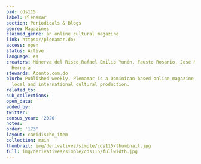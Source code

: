 ```yaml
---
pid: cds115
label: Plenamar
section: Periodicals & Blogs
genre: Magazines
claimed_genre: an online cultural magazine
link: https://plenamar.do/
access: open
status: Active
language: es
creators: Minerva del Risco,Rafael Emilio Yunén, Fausto Rosario, José Mármol and Jochy
  Herrera
stewards: Acento.com.do
blurb: Published weekly, Plenamar is a Dominican-based online magazine focused on
  local and international cultural production.
related_to:
sub_collections:
open_data:
added_by:
twitter:
census_year: '2020'
notes:
order: '173'
layout: caridischo_item
collection: main
thumbnail: img/derivatives/simple/cds115/thumbnail.jpg
full: img/derivatives/simple/cds115/fullwidth.jpg
---
```

